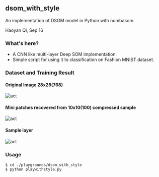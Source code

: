 ## dsom_with_style
An implementation of DSOM model in Python with numbasom.

Haoyan Qi, Sep 16


### What's here?
* A CNN like multi-layer Deep SOM implementation.
* Simple script for using it to classification on Fashion MNIST dataset.


### Dataset and Training Result

#### Original Image 28x28(768)
![act](https://bitbucket.org/ChristopherIrving/deep-som-dome/raw/569d08631a867250faae47a3e334a7c747650fb8/playgrounds/dsom_with_style/imgs/img_0.png)


#### Mini patches recovered from 10x10(100) compressed sample
![act](https://bitbucket.org/ChristopherIrving/deep-som-dome/raw/569d08631a867250faae47a3e334a7c747650fb8/playgrounds/dsom_with_style/imgs/activation_0.png)


#### Sample layer
![act](https://bitbucket.org/ChristopherIrving/deep-som-dome/raw/569d08631a867250faae47a3e334a7c747650fb8/playgrounds/dsom_with_style/imgs/sample_0.png)



### Usage


```
$ cd ./playgrounds/dsom_with_style
$ python playwithstyle.py
```